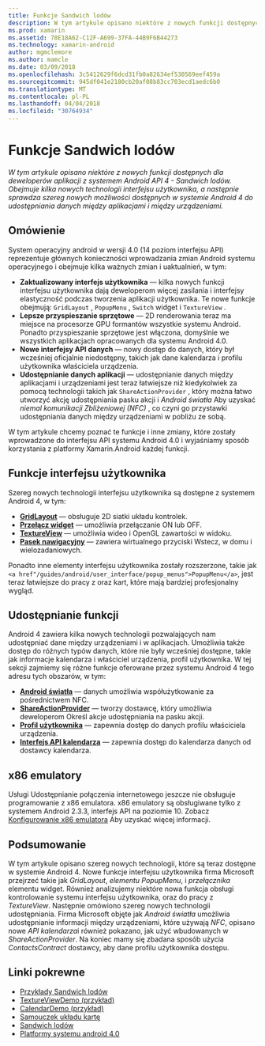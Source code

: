 ```yaml
---
title: Funkcje Sandwich lodów
description: W tym artykule opisano niektóre z nowych funkcji dostępnych dla deweloperów aplikacji z systemem Android API 4 - Sandwich lodów. Obejmuje kilka nowych technologii interfejsu użytkownika, a następnie sprawdza szereg nowych możliwości dostępnych w systemie Android 4 do udostępniania danych między aplikacjami i między urządzeniami.
ms.prod: xamarin
ms.assetid: 78E18A62-C12F-A699-37FA-44B9F6B44273
ms.technology: xamarin-android
author: mgmclemore
ms.author: mamcle
ms.date: 03/09/2018
ms.openlocfilehash: 3c5412629f6dcd31fb0a82634ef530569eef459a
ms.sourcegitcommit: 945df041e2180cb20af08b83cc703ecd1aedc6b0
ms.translationtype: MT
ms.contentlocale: pl-PL
ms.lasthandoff: 04/04/2018
ms.locfileid: "30764934"
---
```

# <a name="ice-cream-sandwich-features"></a>Funkcje Sandwich lodów

_W tym artykule opisano niektóre z nowych funkcji dostępnych dla deweloperów aplikacji z systemem Android API 4 - Sandwich lodów. Obejmuje kilka nowych technologii interfejsu użytkownika, a następnie sprawdza szereg nowych możliwości dostępnych w systemie Android 4 do udostępniania danych między aplikacjami i między urządzeniami._

## <a name="overview"></a>Omówienie

System operacyjny android w wersji 4.0 (14 poziom interfejsu API) reprezentuje głównych konieczności wprowadzania zmian Android systemu operacyjnego i obejmuje kilka ważnych zmian i uaktualnień, w tym:

-   **Zaktualizowany interfejs użytkownika** — kilka nowych funkcji interfejsu użytkownika dają deweloperom więcej zasilania i interfejsy elastyczność podczas tworzenia aplikacji użytkownika. Te nowe funkcje obejmują: `GridLayout` , `PopupMenu` , `Switch` widget i `TextureView` . 
-   **Lepsze przyspieszanie sprzętowe** — 2D renderowania teraz ma miejsce na procesorze GPU formantów wszystkie systemu Android. Ponadto przyspieszanie sprzętowe jest włączona, domyślnie we wszystkich aplikacjach opracowanych dla systemu Android 4.0. 
-   **Nowe interfejsy API danych** — nowy dostęp do danych, który był wcześniej oficjalnie niedostępny, takich jak dane kalendarza i profilu użytkownika właściciela urządzenia. 
-   **Udostępnianie danych aplikacji** — udostępnianie danych między aplikacjami i urządzeniami jest teraz łatwiejsze niż kiedykolwiek za pomocą technologii takich jak `ShareActionProvider` , który można łatwo utworzyć akcję udostępniania pasku akcji i *Android światła* Aby uzyskać *niemal komunikacji Zbliżeniowej (NFC)* , co czyni go przystawki udostępniania danych między urządzeniami w pobliżu ze sobą. 


W tym artykule chcemy poznać te funkcje i inne zmiany, które zostały wprowadzone do interfejsu API systemu Android 4.0 i wyjaśniamy sposób korzystania z platformy Xamarin.Android każdej funkcji.

## <a name="user-interface-features"></a>Funkcje interfejsu użytkownika

Szereg nowych technologii interfejsu użytkownika są dostępne z systemem Android 4, w tym:

-   **[GridLayout](~/android/user-interface/layouts/grid-layout.md)**  — obsługuje 2D siatki układu kontrolek. 
-   **[Przełącz widget](~/android/user-interface/controls/switch.md)**  — umożliwia przełączanie ON lub OFF. 
-   **[TextureView](~/android/user-interface/controls/texture-view.md)**  — umożliwia wideo i OpenGL zawartości w widoku. 
-   **[Pasek nawigacyjny](~/android/user-interface/controls/navigation-bar.md)**  — zawiera wirtualnego przyciski Wstecz, w domu i wielozadaniowych. 


Ponadto inne elementy interfejsu użytkownika zostały rozszerzone, takie jak `<a href"/guides/android/user_interface/popup_menus">PopupMenu</a>`, jest teraz łatwiejsze do pracy z oraz kart, które mają bardziej profesjonalny wygląd.

## <a name="sharing-features"></a>Udostępnianie funkcji

Android 4 zawiera kilka nowych technologii pozwalających nam udostępniać dane między urządzeniami i w aplikacjach. Umożliwia także dostęp do różnych typów danych, które nie były wcześniej dostępne, takie jak informacje kalendarza i właściciel urządzenia, profil użytkownika. W tej sekcji zajmiemy się różne funkcje oferowane przez systemu Android 4 tego adresu tych obszarów, w tym:

-  **[Android światła](~/android/platform/android-beam.md)**  — danych umożliwia współużytkowanie za pośrednictwem NFC.
-   **[ShareActionProvider](~/android/user-interface/controls/action-bar.md)**  — tworzy dostawcę, który umożliwia deweloperom Określ akcje udostępniania na pasku akcji. 
-   **[Profil użytkownika](~/android/user-interface/user-profile.md)**  — zapewnia dostęp do danych profilu właściciela urządzenia. 
-   **[Interfejs API kalendarza](~/android/user-interface/controls/calendar.md)**  — zapewnia dostęp do kalendarza danych od dostawcy kalendarza. 

## <a name="x86-emulators"></a>x86 emulatory

Usługi Udostępnianie połączenia internetowego jeszcze nie obsługuje programowanie z x86 emulatora. x86 emulatory są obsługiwane tylko z systemem Android 2.3.3, interfejs API na poziomie 10. Zobacz [Konfigurowanie x86 emulatora](~/android/get-started/installation/android-emulator/index.md) Aby uzyskać więcej informacji.

## <a name="summary"></a>Podsumowanie

W tym artykule opisano szereg nowych technologii, które są teraz dostępne w systemie Android 4. Nowe funkcje interfejsu użytkownika firma Microsoft przejrzeć takie jak *GridLayout*, *elementu PopupMenu*, i *przełącznika* elementu widget. Również analizujemy niektóre nowa funkcja obsługi kontrolowanie systemu interfejsu użytkownika, oraz do pracy z *TextureView*. Następnie omówiono szereg nowych technologii udostępniania. Firma Microsoft objęte jak *Android światła* umożliwia udostępnianie informacji między urządzeniami, które używają *NFC*, opisano nowe *API kalendarza*i również pokazano, jak użyć wbudowanych w  *ShareActionProvider*.
Na koniec mamy się zbadana sposób użycia *ContactsContract* dostawcy, aby dane profilu użytkownika dostępu.



## <a name="related-links"></a>Linki pokrewne

- [Przykłady Sandwich lodów](https://developer.xamarin.com/samples/monodroid/PlatformFeatures/ICS_Samples/)
- [TextureViewDemo (przykład)](https://developer.xamarin.com/samples/monodroid/TextureViewDemo/)
- [CalendarDemo (przykład)](https://developer.xamarin.com/samples/monodroid/CalendarDemo/)
- [Samouczek układu kartę](~/android/user-interface/layouts/tab-layout/index.md)
- [Sandwich lodów](http://developer.android.com/about/versions/android-4.0-highlights.html)
- [Platformy systemu android 4.0](http://developer.android.com/about/versions/android-4.0.html)
